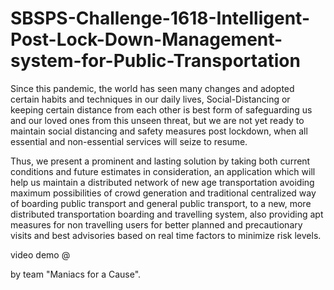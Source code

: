 # SBSPS-Challenge-1618-Intelligent-Post-Lock-Down-Management-system-for-Public-Transportation

Since this pandemic, the world has seen many changes and adopted certain habits and techniques in our daily lives, Social-Distancing or keeping certain distance from each other is best form of safeguarding us and our loved ones from this unseen threat, but we are not yet ready to maintain social distancing and safety measures post lockdown, when all essential and non-essential services will seize to resume.

Thus, we present a prominent and lasting solution by taking both current conditions and future estimates in consideration, an application which will help us maintain a distributed network of new age transportation avoiding maximum possibilities of crowd generation and traditional centralized way of boarding public transport and general public transport, to a new, more distributed transportation boarding and travelling system, also providing apt measures for non travelling users for better planned and precautionary visits and best advisories based on real time factors to minimize risk levels.

video demo @ 

by team "Maniacs for a Cause".
